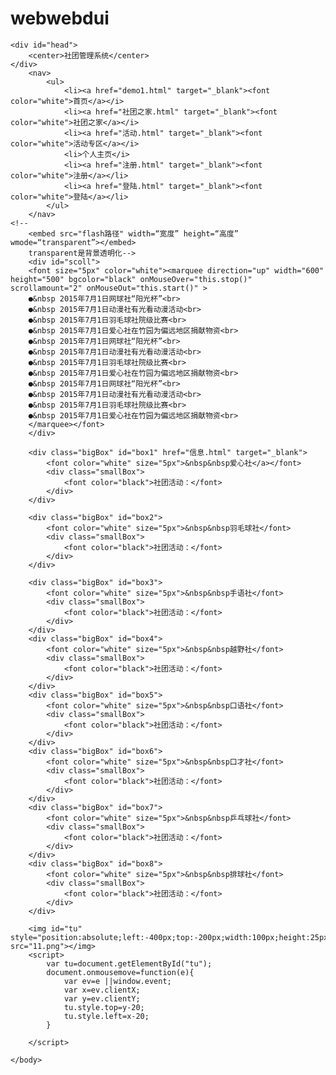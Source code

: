 # webwebdui
<html>
    <head>
    <meta charset="UTF-8">
    <meta name="Generator" content="EditPlus®">
	<meta name="Keywords" content="">
	<meta name="Description" content="">
    <meta name="Author" content="">
    <title>Document</title>
	<link rel="stylesheet" href="style.css">
    </head>	
    <body>
	<script src="jquery-1.11.1.js" charset="UTF-8"></script>

	<div id="head">
		<center>社团管理系统</center>
	</div>
		<nav>
			<ul>
				<li><a href="demo1.html" target="_blank"><font color="white">首页</a></i>
				<li><a href="社团之家.html" target="_blank"><font color="white">社团之家</a></i>
				<li><a href="活动.html" target="_blank"><font color="white">活动专区</a></i>
				<li>个人主页</i>
				<li><a href="注册.html" target="_blank"><font color="white">注册</a></li>
				<li><a href="登陆.html" target="_blank"><font color="white">登陆</a></li>
			</ul>
		</nav>
	<!--
		<embed src="flash路径" width=“宽度” height=“高度” wmode=“transparent”></embed>
		transparent是背景透明化-->
		<div id="scoll">
		<font size="5px" color="white"><marquee direction="up" width="600" height="500" bgcolor="black" onMouseOver="this.stop()" scrollamount="2" onMouseOut="this.start()" >
		●&nbsp 2015年7月1日网球社“阳光杯”<br>
		●&nbsp 2015年7月1日动漫社有光看动漫活动<br>
		●&nbsp 2015年7月1日羽毛球社院级比赛<br>
		●&nbsp 2015年7月1日爱心社在竹园为偏远地区捐献物资<br>
		●&nbsp 2015年7月1日网球社“阳光杯”<br>
		●&nbsp 2015年7月1日动漫社有光看动漫活动<br>
		●&nbsp 2015年7月1日羽毛球社院级比赛<br>
		●&nbsp 2015年7月1日爱心社在竹园为偏远地区捐献物资<br>
		●&nbsp 2015年7月1日网球社“阳光杯”<br>
		●&nbsp 2015年7月1日动漫社有光看动漫活动<br>
		●&nbsp 2015年7月1日羽毛球社院级比赛<br>
		●&nbsp 2015年7月1日爱心社在竹园为偏远地区捐献物资<br>
		</marquee></font>
		</div>

		<div class="bigBox" id="box1" href="信息.html" target="_blank">
			<font color="white" size="5px">&nbsp&nbsp爱心社</a></font>
			<div class="smallBox">
				<font color="black">社团活动：</font>
			</div>
		</div>
		
		<div class="bigBox" id="box2">
			<font color="white" size="5px">&nbsp&nbsp羽毛球社</font>
			<div class="smallBox">
				<font color="black">社团活动：</font>
			</div>
		</div>

		<div class="bigBox" id="box3">
			<font color="white" size="5px">&nbsp&nbsp手语社</font>
			<div class="smallBox">
				<font color="black">社团活动：</font>
			</div>
		</div>
		<div class="bigBox" id="box4">
			<font color="white" size="5px">&nbsp&nbsp越野社</font>
			<div class="smallBox">
				<font color="black">社团活动：</font>
			</div>
		</div>
		<div class="bigBox" id="box5">
			<font color="white" size="5px">&nbsp&nbsp口语社</font>
			<div class="smallBox">
				<font color="black">社团活动：</font>
			</div>
		</div>
		<div class="bigBox" id="box6">
			<font color="white" size="5px">&nbsp&nbsp口才社</font>
			<div class="smallBox">
				<font color="black">社团活动：</font>
			</div>
		</div>
		<div class="bigBox" id="box7">
			<font color="white" size="5px">&nbsp&nbsp乒乓球社</font>
			<div class="smallBox">
				<font color="black">社团活动：</font>
			</div>
		</div>
		<div class="bigBox" id="box8">
			<font color="white" size="5px">&nbsp&nbsp排球社</font>
			<div class="smallBox">
				<font color="black">社团活动：</font>
			</div>
		</div>

		<img id="tu" style="position:absolute;left:-400px;top:-200px;width:100px;height:25px;" src="11.png"></img>
		<script>
			var tu=document.getElementById("tu");
			document.onmousemove=function(e){
				var ev=e ||window.event;
				var x=ev.clientX;
				var y=ev.clientY;
				tu.style.top=y-20;
				tu.style.left=x-20;
			}

		</script>
		
    </body>
</html>
